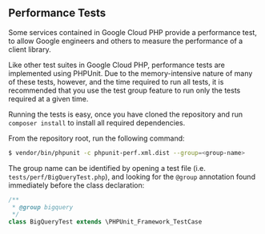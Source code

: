 ## Performance Tests

Some services contained in Google Cloud PHP provide a performance test, to allow
Google engineers and others to measure the performance of a client library.

Like other test suites in Google Cloud PHP, performance tests are implemented
using PHPUnit. Due to the memory-intensive nature of many of these tests, however,
and the time required to run all tests, it is recommended that you use the test
group feature to run only the tests required at a given time.

Running the tests is easy, once you have cloned the repository and run
`composer install` to install all required dependencies.

From the repository root, run the following command:

```sh
$ vendor/bin/phpunit -c phpunit-perf.xml.dist --group=<group-name>
```

The group name can be identified by opening a test file (i.e.
`tests/perf/BigQueryTest.php`), and looking for the `@group` annotation found
immediately before the class declaration:

```php
/**
 * @group bigquery
 */
class BigQueryTest extends \PHPUnit_Framework_TestCase
```

